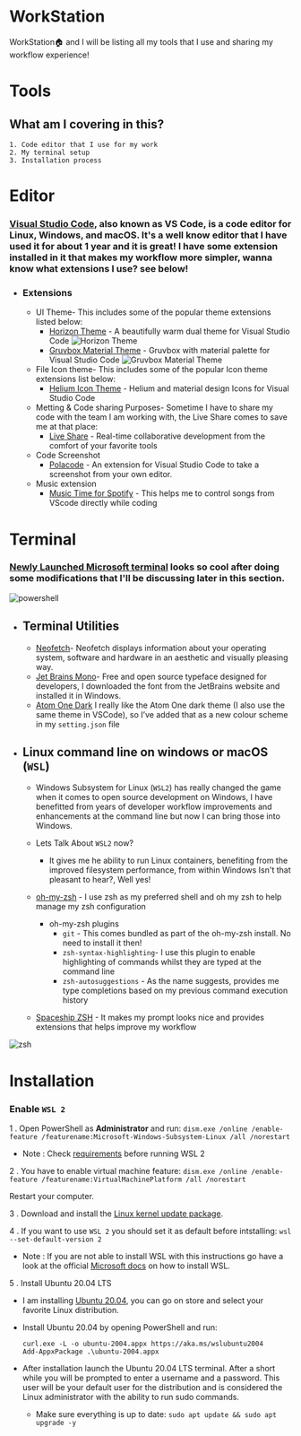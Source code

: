 # WorkStation
WorkStation🏠 and I will be listing all my tools that I use and sharing my workflow experience!


# Tools

## What am I covering in this? 
    1. Code editor that I use for my work
    2. My terminal setup 
    3. Installation process

# Editor
### [Visual Studio Code](https://code.visualstudio.com/), also known as VS Code, is a code editor for Linux, Windows, and macOS. It's a well know editor that I have used it for about 1 year and it is great! I have some extension installed in it that makes my workflow more simpler, wanna know what extensions I use? see below!
- ### Extensions
    - UI Theme- This includes some of the popular theme extensions listed below:
        - [Horizon Theme](https://marketplace.visualstudio.com/items?itemName=jolaleye.horizon-theme-vscode) - A beautifully warm dual theme for Visual Studio Code
        ![Horizon Theme](https://raw.githubusercontent.com/jolaleye/horizon-theme-vscode/master/preview.png)
        - [Gruvbox Material Theme](https://marketplace.visualstudio.com/items?itemName=sainnhe.gruvbox-material) - Gruvbox with material palette for Visual Studio Code
        ![Gruvbox Material Theme](https://gitlab.com/sainnhe/img/-/raw/master/gm-vsc-dark-medium-material.png)
    - File Icon theme- This includes some of the popular Icon theme extensions list below:
        - [Helium Icon Theme](https://marketplace.visualstudio.com/items?itemName=helgardrichard.helium-icon-theme) - Helium and material design Icons for Visual Studio Code
    - Metting & Code sharing Purposes- Sometime I have to share my code with the team I am working with, the Live Share comes to save me at that place:
        - [Live Share](https://marketplace.visualstudio.com/items?itemName=MS-vsliveshare.vsliveshare) - Real-time collaborative development from the comfort of your favorite tools
    - Code Screenshot
    	- [Polacode](https://marketplace.visualstudio.com/items?itemName=pnp.polacode) - An extension for Visual Studio Code to take a screenshot from your own editor.
    - Music extension
        - [Music Time for Spotify](https://marketplace.visualstudio.com/items?itemName=softwaredotcom.music-time) - This helps me to control songs from VScode directly while coding


# Terminal
### [Newly Launched Microsoft terminal](https://aka.ms/terminal) looks so cool after doing some modifications that I'll be discussing later in this section.
![powershell](https://github.com/Srijandev/WorkStation/blob/main/powershell.png?raw=true)
- ## Terminal Utilities
    - [Neofetch](https://github.com/dylanaraps/neofetch)- Neofetch displays information about your operating system, software and hardware in an aesthetic and visually pleasing way.
    - [Jet Brains Mono](https://www.jetbrains.com/lp/mono/#how-to-install)- Free and open source typeface designed for developers,
    I downloaded the font from the JetBrains website and installed it in Windows.
    - [Atom One Dark](https://github.com/atom/one-dark-ui) I really like the Atom One dark theme (I also use the same theme in VSCode), so I’ve added that as a new colour scheme in my `setting.json` file 
- ## Linux command line on windows or macOS (`WSL`)
    - Windows Subsystem for Linux (`WSL2`) has really changed the game when it comes to open source development on Windows, I have benefitted from years of developer workflow improvements and enhancements at the command line but now I can bring those into Windows.
    
    - Lets Talk About `WSL2`  now?
        - It gives me he ability to run Linux containers, benefiting from the improved filesystem performance, from within Windows Isn't that pleasant to hear?, Well yes!
    
    - [oh-my-zsh](https://ohmyz.sh/) - I use zsh as my preferred shell and oh my zsh to help manage my zsh configuration
        - oh-my-zsh plugins
            - `git` - This comes bundled as part of the oh-my-zsh install. No need to install it then!
            - `zsh-syntax-highlighting`- I use this plugin to enable highlighting of commands whilst they are typed at the command line
            - `zsh-autosuggestions` - As the name suggests, provides me type completions based on my previous command execution history


    - [Spaceship ZSH](https://denysdovhan.com/spaceship-prompt/) - It makes my prompt looks nice and provides extensions that helps improve my workflow


![zsh](https://github.com/Srijandev/WorkStation/blob/main/zsh.png?raw=true)


# Installation
### Enable `WSL 2`
1 . Open PowerShell as **Administrator** and run: 
   `dism.exe /online /enable-feature /featurename:Microsoft-Windows-Subsystem-Linux /all /norestart`

-  Note : Check [requirements](https://docs.microsoft.com/en-us/windows/wsl/install-win10#step-2---check-requirements-for-running-wsl-2)  before running WSL 2

2 . You have to enable virtual machine feature: 
	`dism.exe /online /enable-feature /featurename:VirtualMachinePlatform /all /norestart`

Restart your computer.

3 . Download and install the [Linux kernel update package](https://wslstorestorage.blob.core.windows.net/wslblob/wsl_update_x64.msi).

4 . If you want to use `WSL 2` you should set it as default before intstalling:
    `wsl --set-default-version 2`

- Note : If you are not able to install WSL with this instructions go have a look at the
official [Microsoft docs](https://docs.microsoft.com/en-us/windows/wsl/install-win10) on how to install WSL.

5 . Install Ubuntu 20.04 LTS
 - I am installing [Ubuntu 20.04](https://www.microsoft.com/store/apps/9n6svws3rx71), you can go on store and select your favorite Linux distribution.
 - Install Ubuntu 20.04 by opening PowerShell and run: 
 
   `curl.exe -L -o ubuntu-2004.appx https://aka.ms/wslubuntu2004    
    Add-AppxPackage .\ubuntu-2004.appx`

 - After installation launch the Ubuntu 20.04 LTS terminal. After a short while you will be prompted to enter a username and a password. This user will be your default user for    the distribution and is considered the Linux administrator with the ability to run sudo commands.
    - Make sure everything is up to date: 
        `sudo apt update && sudo apt upgrade -y`
